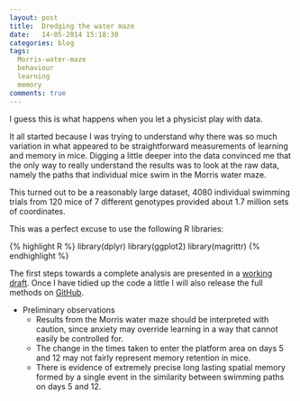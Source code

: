 ```yaml
---
layout: post
title:  Dredging the water maze
date:   14-05-2014 15:18:30
categories: blog
tags:
  Morris-water-maze
  behaviour
  learning
  memory
comments: true
---
```


I guess this is what happens when you let a physicist play with data.  

It all started because I was trying to understand why there was so much variation in what appeared to be straightforward measurements of learning and memory in mice. Digging a little deeper into the data convinced me that the only way to really understand the results was to look at the raw data, namely the paths that individual mice swim in the Morris water maze.  

This turned out to be a reasonably large dataset, 4080 individual swimming trials from 120 mice of 7 different genotypes provided about 1.7 million sets of coordinates. 

This was a perfect excuse to use the following R libraries:  

{% highlight R %}
  library(dplyr)
  library(ggplot2)
  library(magrittr)
{% endhighlight %}

The first steps towards a complete analysis are presented in a [working draft][watermaze]. Once I have tidied up the code a little I will also release the full methods on [GitHub][gh].  

* Preliminary observations
  * Results from the Morris water maze should be interpreted with caution, since anxiety may override learning in a way that cannot easily be controlled for.  
  * The change in the times taken to enter the platform area on days 5 and 12 may not fairly represent memory retention in mice.  
  * There is evidence of extremely precise long lasting spatial memory formed by a single event in the similarity between swimming paths on days 5 and 12.   



 
 
[gh]: https://github.com/adrowe1/  
[watermaze]:    http://adrowe1.github.io/articles/watermazeanalysis.html


